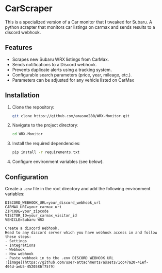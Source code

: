 ﻿# CarScraper
This is a specialized version of a Car monitor that I tweaked for Subaru. A python scrapter that monitors car listings on carmax and sends results to a discord webhook.

## Features
- Scrapes new Subaru WRX listings from CarMax.
- Sends notifications to a Discord webhook.
- Prevents duplicate alerts using a tracking system.
- Configurable search parameters (price, year, mileage, etc.).
- Parameters can be adjusted for any vehicle listed on CarMax

## Installation

1. Clone the repository:
   ```bash
   git clone https://github.com/amasoo280/WRX-Monitor.git
   ```
2. Navigate to the project directory:
   ```bash
   cd WRX-Monitor
   ```
3. Install the required dependencies:
   ```bash
   pip install -r requirements.txt
   ```
4. Configure environment variables (see below).

## Configuration

Create a `.env` file in the root directory and add the following environment variables:

```plaintext
DISCORD_WEBHOOK_URL=your_discord_webhook_url
CARMAX_URI=your_carmax_uri
ZIPCODE=your_zipcode
VISITOR_ID=your_carmax_visitor_id
VEHICLE=Subaru WRX

Create a discord Webhook.
Head to any discord server which you have webhook access in and follow these steps:
- Settings
- Integrations
- Webhook
- New webhook
- Paste webhook in to the .env DISCORD_WEBHOOK_URL
![image](https://github.com/user-attachments/assets/1cc47a20-41ef-404d-aeb5-4520586f75f9)
